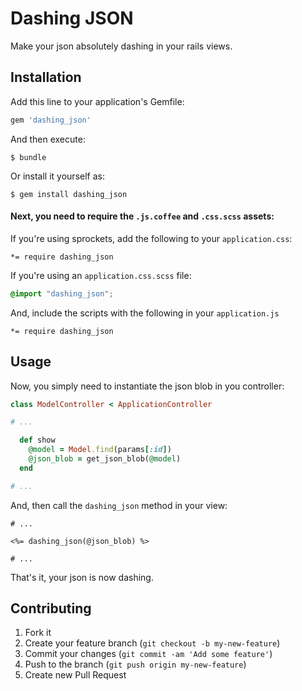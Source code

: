 # Dashing JSON

Make your json absolutely dashing in your rails views.

## Installation

Add this line to your application's Gemfile:

```ruby
gem 'dashing_json'
```

And then execute:

    $ bundle

Or install it yourself as:

    $ gem install dashing_json

#### Next, you need to require the `.js.coffee` and `.css.scss` assets:

If you're using sprockets, add the following to your `application.css`:

    *= require dashing_json

If you're using an `application.css.scss` file:

```scss
@import "dashing_json";
```

And, include the scripts with the following in your `application.js`

    *= require dashing_json

## Usage

Now, you simply need to instantiate the json blob in you controller:

```ruby
class ModelController < ApplicationController

# ...

  def show
    @model = Model.find(params[:id])
    @json_blob = get_json_blob(@model)
  end

# ...
```

And, then call the `dashing_json` method in your view:

```erb
# ...

<%= dashing_json(@json_blob) %>

# ...
```

That's it, your json is now dashing.

## Contributing

1. Fork it
2. Create your feature branch (`git checkout -b my-new-feature`)
3. Commit your changes (`git commit -am 'Add some feature'`)
4. Push to the branch (`git push origin my-new-feature`)
5. Create new Pull Request
